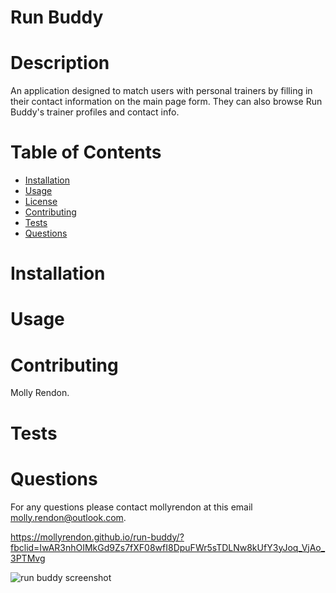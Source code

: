   # Run Buddy
  
  # Description  
  An application designed to match users with personal trainers by filling in their contact information on the main page form.  They can also browse Run Buddy's trainer profiles and contact info.   

  # Table of Contents
  * [Installation](#installation)
  * [Usage](#usage)
  * [License](#license)
  * [Contributing](#contributing)
  * [Tests](#tests)
  * [Questions](#questions)

  # Installation
 

  # Usage

 
  # Contributing  
  Molly Rendon.

  # Tests


  # Questions
  For any questions please contact mollyrendon at this email molly.rendon@outlook.com.

  https://mollyrendon.github.io/run-buddy/?fbclid=IwAR3nhOIMkGd9Zs7fXF08wfI8DpuFWr5sTDLNw8kUfY3yJoq_VjAo_3PTMvg

![run buddy screenshot](https://user-images.githubusercontent.com/92175961/153682919-4901320d-50a3-457f-b44d-f1fe897d364a.PNG)
